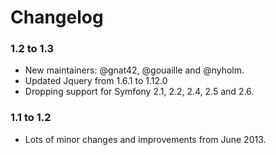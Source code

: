 # Changelog



### 1.2 to 1.3

* New maintainers: @gnat42, @gouaille and @nyholm.
* Updated Jquery from 1.6.1 to 1.12.0
* Dropping support for Symfony 2.1, 2.2, 2.4, 2.5 and 2.6.

### 1.1 to 1.2

* Lots of minor changes and improvements from June 2013.